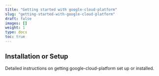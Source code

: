 ```yaml
---
title: "Getting started with google-cloud-platform"
slug: "getting-started-with-google-cloud-platform"
draft: false
images: []
weight: 1
type: docs
toc: true
---
```


## Installation or Setup
Detailed instructions on getting google-cloud-platform set up or installed.

